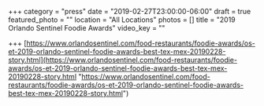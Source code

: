 +++
category = "press"
date = "2019-02-27T23:00:00-06:00"
draft = true
featured_photo = ""
location = "All Locations"
photos = []
title = "2019 Orlando Sentinel Foodie Awards"
video_key = ""

+++
[https://www.orlandosentinel.com/food-restaurants/foodie-awards/os-et-2019-orlando-sentinel-foodie-awards-best-tex-mex-20190228-story.html](https://www.orlandosentinel.com/food-restaurants/foodie-awards/os-et-2019-orlando-sentinel-foodie-awards-best-tex-mex-20190228-story.html "https://www.orlandosentinel.com/food-restaurants/foodie-awards/os-et-2019-orlando-sentinel-foodie-awards-best-tex-mex-20190228-story.html")